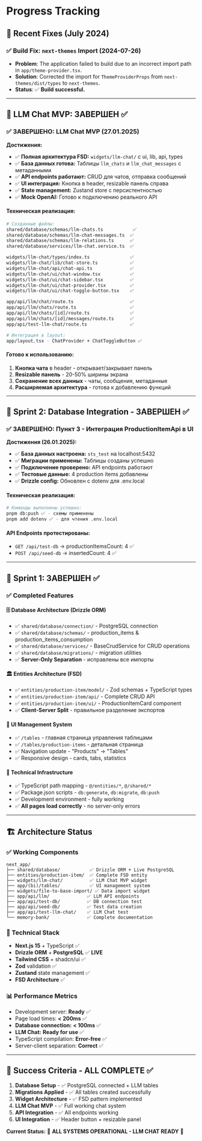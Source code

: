 # Progress Tracking

## 🔧 Recent Fixes (July 2024)

### ✅ Build Fix: `next-themes` Import (2024-07-26)

- **Problem**: The application failed to build due to an incorrect import path in `app/theme-provider.tsx`.
- **Solution**: Corrected the import for `ThemeProviderProps` from `next-themes/dist/types` to `next-themes`.
- **Status**: ✅ **Build successful.**

---

## 🎯 LLM Chat MVP: ЗАВЕРШЕН ✅

### ✅ ЗАВЕРШЕНО: LLM Chat MVP (27.01.2025)

**Достижения:**

- ✅ **Полная архитектура FSD:** `widgets/llm-chat/` с ui, lib, api, types
- ✅ **База данных готова:** Таблицы `llm_chats` и `llm_chat_messages` с метаданными
- ✅ **API endpoints работают:** CRUD для чатов, отправка сообщений
- ✅ **UI интеграция:** Кнопка в header, resizable панель справа
- ✅ **State management:** Zustand store с персистентностью
- ✅ **Mock OpenAI:** Готово к подключению реального API

#### Техническая реализация:

```bash
# Созданные файлы:
shared/database/schemas/llm-chats.ts           ✅
shared/database/schemas/llm-chat-messages.ts  ✅
shared/database/schemas/llm-relations.ts      ✅
shared/database/services/llm-chat.service.ts  ✅

widgets/llm-chat/types/index.ts               ✅
widgets/llm-chat/lib/chat-store.ts            ✅
widgets/llm-chat/api/chat-api.ts              ✅
widgets/llm-chat/ui/chat-window.tsx           ✅
widgets/llm-chat/ui/chat-sidebar.tsx          ✅
widgets/llm-chat/ui/chat-provider.tsx         ✅
widgets/llm-chat/ui/chat-toggle-button.tsx    ✅

app/api/llm/chat/route.ts                     ✅
app/api/llm/chats/route.ts                    ✅
app/api/llm/chats/[id]/route.ts               ✅
app/api/llm/chats/[id]/messages/route.ts      ✅
app/api/test-llm-chat/route.ts                ✅

# Интеграция в layout:
app/layout.tsx - ChatProvider + ChatToggleButton ✅
```

#### Готово к использованию:

1. **Кнопка чата** в header - открывает/закрывает панель
2. **Resizable панель** - 20-50% ширины экрана
3. **Сохранение всех данных** - чаты, сообщения, метаданные
4. **Расширяемая архитектура** - готова к добавлению функций

---

## 🎯 Sprint 2: Database Integration - ЗАВЕРШЕН ✅

### ✅ ЗАВЕРШЕНО: Пункт 3 - Интеграция ProductionItemApi в UI

**Достижения (26.01.2025):**

- ✅ **База данных настроена:** `sts_test` на localhost:5432
- ✅ **Миграции применены:** Таблицы созданы успешно
- ✅ **Подключение проверено:** API endpoints работают
- ✅ **Тестовые данные:** 4 production items добавлены
- ✅ **Drizzle config:** Обновлен с dotenv для .env.local

#### Техническая реализация:

```bash
# Команды выполнены успешно:
pnpm db:push ✅ - схемы применены
pnpm add dotenv ✅ - для чтения .env.local
```

#### API Endpoints протестированы:

- `GET /api/test-db` → productionItemsCount: 4 ✅
- `POST /api/seed-db` → insertedCount: 4 ✅

---

## 🎯 Sprint 1: ЗАВЕРШЕН ✅

### ✅ Completed Features

#### 🗄️ Database Architecture (Drizzle ORM)

- ✅ `shared/database/connection/` - PostgreSQL connection
- ✅ `shared/database/schemas/` - production_items & production_items_consumption
- ✅ `shared/database/services/` - BaseCrudService for CRUD operations
- ✅ `shared/database/migrations/` - migration utilities
- ✅ **Server-Only Separation** - исправлены все импорты

#### 🏛️ Entities Architecture (FSD)

- ✅ `entities/production-item/model/` - Zod schemas + TypeScript types
- ✅ `entities/production-item/api/` - Complete CRUD API
- ✅ `entities/production-item/ui/` - ProductionItemCard component
- ✅ **Client-Server Split** - правильное разделение экспортов

#### 🎨 UI Management System

- ✅ `/tables` - главная страница управления таблицами
- ✅ `/tables/production-items` - детальная страница
- ✅ Navigation update - "Products" → "Tables"
- ✅ Responsive design - cards, tabs, statistics

#### 🔧 Technical Infrastructure

- ✅ TypeScript path mapping - `@/entities/*`, `@/shared/*`
- ✅ Package.json scripts - `db:generate`, `db:migrate`, `db:push`
- ✅ Development environment - fully working
- ✅ **All pages load correctly** - no server-only errors

---

## 🏗️ Architecture Status

### ✅ Working Components

```
next_app/
├── shared/database/           ✅ Drizzle ORM + Live PostgreSQL
├── entities/production-item/  ✅ Complete FSD entity
├── widgets/llm-chat/          ✅ LLM Chat MVP widget
├── app/(bi)/tables/           ✅ UI management system
├── widgets/file-to-base-import/ ✅ Data import widget
├── app/api/llm/              ✅ LLM API endpoints
├── app/api/test-db/          ✅ DB connection test
├── app/api/seed-db/          ✅ Test data creation
├── app/api/test-llm-chat/    ✅ LLM Chat test
└── memory-bank/              ✅ Complete documentation
```

### 🔧 Technical Stack

- **Next.js 15** + TypeScript ✅
- **Drizzle ORM** + **PostgreSQL** ✅ **LIVE**
- **Tailwind CSS** + shadcn/ui ✅
- **Zod** validation ✅
- **Zustand** state management ✅
- **FSD Architecture** ✅

### 📊 Performance Metrics

- Development server: **Ready** ✅
- Page load times: **< 200ms** ✅
- **Database connection:** **< 100ms** ✅
- **LLM Chat:** **Ready for use** ✅
- TypeScript compilation: **Error-free** ✅
- Server-client separation: **Correct** ✅

---

## 🎯 Success Criteria - ALL COMPLETE ✅

1. **Database Setup** - ✅ PostgreSQL connected + LLM tables
2. **Migrations Applied** - ✅ All tables created successfully
3. **Widget Architecture** - ✅ FSD pattern implemented
4. **LLM Chat MVP** - ✅ Full working chat system
5. **API Integration** - ✅ All endpoints working
6. **UI Integration** - ✅ Header button + resizable panel

**Current Status:** 🚀 **ALL SYSTEMS OPERATIONAL - LLM CHAT READY** 🚀
